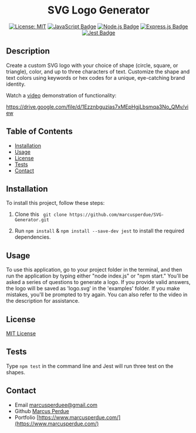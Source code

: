 <div align="center">
  
  # SVG Logo Generator

  [![License: MIT](https://img.shields.io/badge/License-MIT-yellow.svg)](https://opensource.org/licenses/MIT)
  [![JavaScript Badge](https://img.shields.io/badge/JavaScript-F7DF1E?logo=javascript&logoColor=000&style=flat)](https://developer.mozilla.org/en-US/docs/Web/JavaScript)
  [![Node.js Badge](https://img.shields.io/badge/Node.js-393?logo=nodedotjs&logoColor=fff&style=flat)](https://nodejs.org/en) 
  [![Express.js Badge](https://img.shields.io/badge/Express.js-000?logo=express&logoColor=fff&style=flat)](https://expressjs.com/)
  [![Jest Badge](https://img.shields.io/badge/Jest-C21325?logo=jest&logoColor=fff&style=flat)](https://jestjs.io/)
  
</div>

## Description

Create a custom SVG logo with your choice of shape (circle, square, or triangle), color, and up to three characters of text. Customize the shape and text colors using keywords or hex codes for a unique, eye-catching brand identity.

Watch a [video](https://drive.google.com/file/d/1Ezznbguzias7xMEpHgjLbsmqa3No_QMv/view) demonstration of functionality:

https://drive.google.com/file/d/1Ezznbguzias7xMEpHgjLbsmqa3No_QMv/view

## Table of Contents

* [Installation](#installation)
* [Usage](#usage)
* [License](#license)
* [Tests](#tests)
* [Contact](#contact)

## Installation
 
To install this project, follow these steps:

1. Clone this ``` git clone https://github.com/marcusperdue/SVG-Generator.git``` 

2. Run `npm install` & `npm install --save-dev jest`  to install the required dependencies.




## Usage

To use this application, go to your project folder in the terminal, and then run the application by typing either "node index.js" or "npm start." You'll be asked a series of questions to generate a logo. If you provide valid answers, the logo will be saved as 'logo.svg' in the 'examples' folder. If you make mistakes, you'll be prompted to try again. You can also refer to the video in the description for assistance.

## License

[MIT License](https://opensource.org/licenses/MIT)

## Tests

Type ```npm test``` in the command line and Jest will run three test on the shapes.

## Contact
* Email marcusperduee@gmail.com
* Github [Marcus Perdue](https://github.com/marcusperdue)
* Portfolio [https://www.marcusperdue.com/](https://www.marcusperdue.com/)
